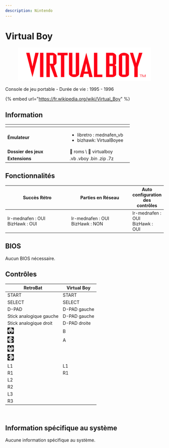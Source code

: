 ```yaml
---
description: Nintendo
---
```


# Virtual Boy

<div align="left">

<figure><img src="https://raw.githubusercontent.com/fabricecaruso/es-theme-carbon/52ff37c9e265587d006945a2ba695b5a962b3a3d/art/logos/virtualboy.svg" alt=""><figcaption></figcaption></figure>

</div>

Console de jeu portable - Durée de vie : 1995 - 1996

{% embed url="https://fr.wikipedia.org/wiki/Virtual_Boy" %}

## Information

<table data-header-hidden><thead><tr><th width="184"></th><th></th><th data-hidden></th></tr></thead><tbody><tr><td><strong>Émulateur</strong></td><td><ul><li>libretro : mednafen_vb</li><li>bizhawk: VirtualBoyee</li></ul></td><td></td></tr><tr><td><strong>Dossier des jeux</strong></td><td><span data-gb-custom-inline data-tag="emoji" data-code="1f4c1">📁</span> roms \ <span data-gb-custom-inline data-tag="emoji" data-code="1f4c2">📂</span> virtualboy</td><td></td></tr><tr><td><strong>Extensions</strong></td><td>.vb .vboy .bin .zip .7z</td><td></td></tr></tbody></table>

## Fonctionnalités

<table><thead><tr><th width="256">Succès Rétro</th><th width="243">Parties en Réseau</th><th>Auto configuration des contrôles</th></tr></thead><tbody><tr><td>lr-mednafen : OUI<br>BizHawk : OUI</td><td>lr-mednafen : OUI<br>BizHawk : NON</td><td>lr-mednafen : OUI<br>BizHawk : OUI</td></tr></tbody></table>

## BIOS

Aucun BIOS nécessaire.

## Contrôles

| RetroBat                                                                           | Virtual Boy  |
| ---------------------------------------------------------------------------------- | ------------ |
| START                                                                              | START        |
| SELECT                                                                             | SELECT       |
| D-PAD                                                                              | D-PAD gauche |
| Stick analogique gauche                                                            | D-PAD gauche |
| Stick analogique droit                                                             | D-PAD droite |
| ![A](<../../../../.gitbook/assets/image (20).png>)                                 | B            |
| ![B](<../../../../.gitbook/assets/image (7).png>)                                  | A            |
| <img src="../../../../.gitbook/assets/image (35).png" alt="" data-size="original"> |              |
| <img src="../../../../.gitbook/assets/image (33).png" alt="" data-size="line">     |              |
| L1                                                                                 | L1           |
| R1                                                                                 | R1           |
| L2                                                                                 |              |
| R2                                                                                 |              |
| L3                                                                                 |              |
| R3                                                                                 |              |

<div align="left">

<figure><img src="https://i.imgur.com/L8Na7Mq.png" alt=""><figcaption></figcaption></figure>

</div>

## Information spécifique au système

Aucune information spécifique au système.
